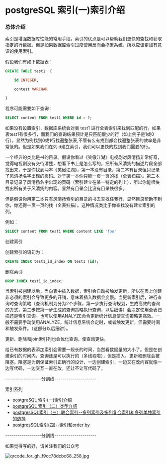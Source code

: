 # postgreSQL 索引(一)索引介绍
### 总体介绍

索引是增强数据库性能的常用手段。索引的优点是可以帮助我们更快的查找和获取指定的行数据。但是如果数据库索引过度使用反而会拖累系统，所以应该更加有意识的使用索引。

假设我们有如下数据表：
```sql
CREATE TABLE test1  {

    id INTEGER,

    contest VARCHAR

}
```
程序可能需要如下查询：
```sql
SELECT content FROM test1 WHERE id = ?;
```
如果没有设置索引，数据库系统会对表 test1 进行全表索引来找到匹配的行。如果表test1有很多行，而我们的查询结果预计是只匹配很少的行（如上例子是1或0行），显然为例找到0或1行找遍整张表,不管有么有找到都会找遍整张表的效率是非常低的。但是如果我们在列id建立索引，我们可以更快的找到我们需要的行。

一个经典的类比是书的目录。假设你看过《笑傲江湖》电视剧对风清扬非常好奇，觉得电视剧没有交待清楚，想看下书上是怎么写的，把所有风清扬的描述片段全部找出来，于是你找到两本《笑傲江湖》，第一本没有目录，第二本有目录但只记录了风清扬名字出现的页码。对于第一本你只能一页一页的找（全表扫描）。第二本目录记录了风清扬名字出现的页码（索引建立在某一特定的列上），所以你能很快找出所有关于风清扬的内容。显然有目录会比没有目录快很多。

但是假设你用第二本只有风清扬索引的目录的书去查找任我行，显然目录帮助不到你，你还得一页一页的找（全表扫描）。这种情况类比于你查找没有建立索引的列。

例如：
```sql
SELECT content FROM test1 WHERE content LIKE 'foo'
```
创建索引

创建索引的语句为：
```sql
CREATE INDEX test1_id_index ON test1 (id);
```
删除索引
```sql
DROP INDEX test1_id_index;
```
当索引被创建以后，当向表中插入数据，索引会自动被触发更新，所以在表上创建非必须的索引会导致更多的开销，意味着插入数据会变慢。当更新索引后，进行查询时查询策略（查询机制为分为2个步骤，第一步执行查询规划，生成高效的查询的方式，第二步按第一步生成的查询策略执行查询，以后细讲）会决定使用全表扫描还是索引查询。也可以使用ANALYZE命令更新统计信息使查询策略更高效。一般不需要手动使用ANALYZE，统计信息系统会定时，或者触发更新，但需要时间和触发条件。（这部分以后细讲）。

更新、删除和join索引列也会优化查询，使查询更快。

给已有数据的表添加索引会需要一段长的时间，当然看数据量的大小了。但是在创建索引的时间内，查询还是可以执行的（多线程啦），但是插入、更新和删除会被阻塞。阻塞是为例保证索引正确行的设计，一边创建索引，一边又在改内容就像一边写代码，一边交互一直在改，还让不让写代码了。


 ------------------分割线---------------------

 索引系列
* [postgreSQL 索引(一)索引介绍](https://icefocus.github.io/blog/postgres/index_1)
* [postgreSQL 索引（二）类型介绍](https://icefocus.github.io/blog/postgres/index_2)
* [postgresSQL索引（三）联合索引--多列索引及多列复合索引和多列单独索引的选择](https://icefocus.github.io/blog/postgres/index_3)
* [postgresSQL索引(四)--索引和order by](https://icefocus.github.io/blog/postgres/index_4)

 ------------------分割线---------------------

如果觉得写的好，请关注我们的公众号

![qrcode_for_gh_f9cc78dcbc68_258.jpg](https://upload-images.jianshu.io/upload_images/8155989-d7cfe697173859ed.jpg?imageMogr2/auto-orient/strip%7CimageView2/2/w/1240)